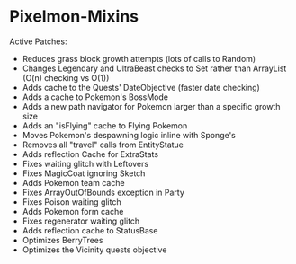 # Pixelmon-Mixins

Active Patches:
* Reduces grass block growth attempts (lots of calls to Random)
* Changes Legendary and UltraBeast checks to Set rather than ArrayList (O(n) checking vs O(1))
* Adds cache to the Quests' DateObjective (faster date checking)
* Adds a cache to Pokemon's BossMode
* Adds a new path navigator for Pokemon larger than a specific growth size
* Adds an "isFlying" cache to Flying Pokemon
* Moves Pokemon's despawning logic inline with Sponge's
* Removes all "travel" calls from EntityStatue
* Adds reflection Cache for ExtraStats
* Fixes waiting glitch with Leftovers
* Fixes MagicCoat ignoring Sketch
* Adds Pokemon team cache
* Fixes ArrayOutOfBounds exception in Party
* Fixes Poison waiting glitch
* Adds Pokemon form cache
* Fixes regenerator waiting glitch
* Adds reflection cache to StatusBase
* Optimizes BerryTrees
* Optimizes the Vicinity quests objective
